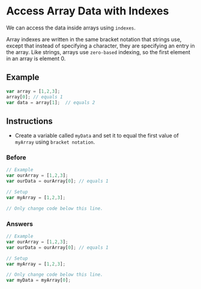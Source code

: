  # Access Array Data with Indexes

We can access the data inside arrays using `indexes`.

Array indexes are written in the same bracket notation that strings use,
except that instead of specifying a character, they are specifying an
entry in the array. Like strings, arrays use `zero-based` indexing, so
the first element in an array is element 0.

## Example

```javascript
var array = [1,2,3];
array[0]; // equals 1
var data = array[1];  // equals 2
```

## Instructions
 - Create a variable called `myData` and set it to equal the first
 value of `myArray` using `bracket notation`.

### Before

```javascript
// Example
var ourArray = [1,2,3];
var ourData = ourArray[0]; // equals 1

// Setup
var myArray = [1,2,3];

// Only change code below this line.
```

### Answers

```javascript
// Example
var ourArray = [1,2,3];
var ourData = ourArray[0]; // equals 1

// Setup
var myArray = [1,2,3];

// Only change code below this line.
var myData = myArray[0];
```		
	
